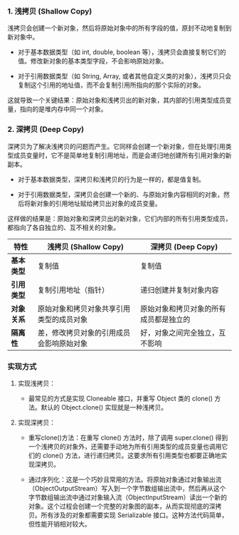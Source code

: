
### 1. 浅拷贝 (Shallow Copy)

浅拷贝会创建一个新对象，然后将原始对象中的所有字段的值，原封不动地复制到新对象中。

- 对于基本数据类型（如 int, double, boolean 等），浅拷贝会直接复制它们的值。修改新对象的基本类型字段，不会影响原始对象。
    
- 对于引用数据类型（如 String, Array, 或者其他自定义类的对象），浅拷贝只会复制这个引用的地址值，而不会复制引用所指向的那个实际的对象。
    

这就导致一个关键结果：原始对象和浅拷贝出的新对象，其内部的引用类型成员变量，指向的是堆内存中同一个对象。

### 2. 深拷贝 (Deep Copy)

深拷贝为了解决浅拷贝的问题而产生。它同样会创建一个新对象，但在处理引用类型成员变量时，它不是简单地复制引用地址，而是会递归地创建所有引用对象的新副本。

- 对于基本数据类型，深拷贝和浅拷贝的行为是一样的，都是值复制。
    
- 对于引用数据类型，深拷贝会创建一个新的、与原始对象内容相同的对象，然后将新对象的引用地址赋给拷贝出对象的成员变量。
    

这样做的结果是：原始对象和深拷贝出的新对象，它们内部的所有引用类型成员，都指向了各自独立的、互不相关的对象。

|特性|浅拷贝 (Shallow Copy)|深拷贝 (Deep Copy)|
|---|---|---|
|**基本类型**|复制值|复制值|
|**引用类型**|复制引用地址（指针）|递归创建并复制对象内容|
|**对象关系**|原始对象和拷贝对象共享引用类型的成员对象|原始对象和拷贝对象的所有成员都是独立的|
|**隔离性**|差，修改拷贝对象的引用成员会影响原始对象|好，对象之间完全独立，互不影响|

### 实现方式

1. 实现浅拷贝：
    
    - 最常见的方式是实现 Cloneable 接口，并重写 Object 类的 clone() 方法。默认的 Object.clone() 实现就是一种浅拷贝。
        
2. 实现深拷贝：
    
    - 重写clone()方法：在重写 clone() 方法时，除了调用 super.clone() 得到一个浅拷贝的对象外，还需要手动地为所有引用类型的成员变量也调用它们的 clone() 方法，进行递归拷贝。这要求所有引用类型也都要正确地实现深拷贝。
        
    - 通过序列化：这是一个巧妙且常用的方法。将原始对象通过对象输出流（ObjectOutputStream）写入到一个字节数组输出流中，然后再从这个字节数组输出流中通过对象输入流（ObjectInputStream）读出一个新的对象。这个过程会创建一个完整的对象图的副本，从而实现彻底的深拷贝。所有涉及的对象都需要实现 Serializable 接口。这种方法代码简单，但性能开销相对较大。
        
